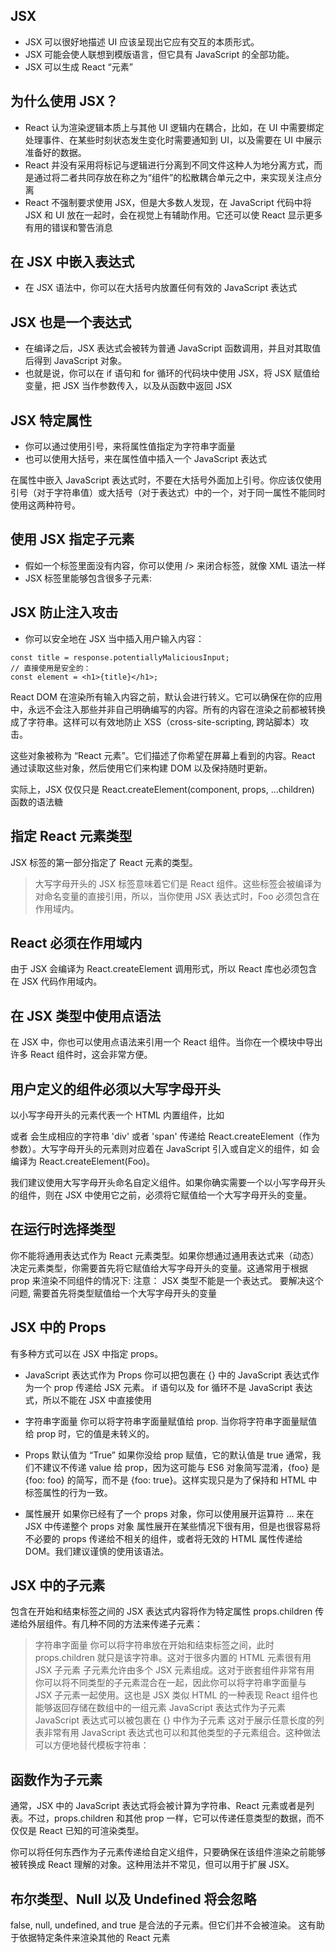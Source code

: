 ## JSX 

- JSX 可以很好地描述 UI 应该呈现出它应有交互的本质形式。
- JSX 可能会使人联想到模版语言，但它具有 JavaScript 的全部功能。
- JSX 可以生成 React “元素”
  
## 为什么使用 JSX？

- React 认为渲染逻辑本质上与其他 UI 逻辑内在耦合，比如，在 UI 中需要绑定处理事件、在某些时刻状态发生变化时需要通知到 UI，以及需要在 UI 中展示准备好的数据。
- React 并没有采用将标记与逻辑进行分离到不同文件这种人为地分离方式，而是通过将二者共同存放在称之为“组件”的松散耦合单元之中，来实现关注点分离
- React 不强制要求使用 JSX，但是大多数人发现，在 JavaScript 代码中将 JSX 和 UI 放在一起时，会在视觉上有辅助作用。它还可以使 React 显示更多有用的错误和警告消息


## 在 JSX 中嵌入表达式
- 在 JSX 语法中，你可以在大括号内放置任何有效的 JavaScript 表达式


## JSX 也是一个表达式

- 在编译之后，JSX 表达式会被转为普通 JavaScript 函数调用，并且对其取值后得到 JavaScript 对象。
- 也就是说，你可以在 if 语句和 for 循环的代码块中使用 JSX，将 JSX 赋值给变量，把 JSX 当作参数传入，以及从函数中返回 JSX
  
## JSX 特定属性

- 你可以通过使用引号，来将属性值指定为字符串字面量
- 也可以使用大括号，来在属性值中插入一个 JavaScript 表达式


在属性中嵌入 JavaScript 表达式时，不要在大括号外面加上引号。你应该仅使用引号（对于字符串值）或大括号（对于表达式）中的一个，对于同一属性不能同时使用这两种符号。

## 使用 JSX 指定子元素
- 假如一个标签里面没有内容，你可以使用 /> 来闭合标签，就像 XML 语法一样
- JSX 标签里能够包含很多子元素:

## JSX 防止注入攻击
- 你可以安全地在 JSX 当中插入用户输入内容：
```
const title = response.potentiallyMaliciousInput;
// 直接使用是安全的：
const element = <h1>{title}</h1>;

```
React DOM 在渲染所有输入内容之前，默认会进行转义。它可以确保在你的应用中，永远不会注入那些并非自己明确编写的内容。所有的内容在渲染之前都被转换成了字符串。这样可以有效地防止 XSS（cross-site-scripting, 跨站脚本）攻击。

这些对象被称为 “React 元素”。它们描述了你希望在屏幕上看到的内容。React 通过读取这些对象，然后使用它们来构建 DOM 以及保持随时更新。

实际上，JSX 仅仅只是 React.createElement(component, props, ...children) 函数的语法糖

## 指定 React 元素类型
JSX 标签的第一部分指定了 React 元素的类型。
> 大写字母开头的 JSX 标签意味着它们是 React 组件。这些标签会被编译为对命名变量的直接引用，所以，当你使用 JSX <Foo /> 表达式时，Foo 必须包含在作用域内。

## React 必须在作用域内
由于 JSX 会编译为 React.createElement 调用形式，所以 React 库也必须包含在 JSX 代码作用域内。

## 在 JSX 类型中使用点语法
在 JSX 中，你也可以使用点语法来引用一个 React 组件。当你在一个模块中导出许多 React 组件时，这会非常方便。


## 用户定义的组件必须以大写字母开头
以小写字母开头的元素代表一个 HTML 内置组件，比如 <div> 或者 <span> 会生成相应的字符串 'div' 或者 'span' 传递给 React.createElement（作为参数）。大写字母开头的元素则对应着在 JavaScript 引入或自定义的组件，如 <Foo /> 会编译为 React.createElement(Foo)。

我们建议使用大写字母开头命名自定义组件。如果你确实需要一个以小写字母开头的组件，则在 JSX 中使用它之前，必须将它赋值给一个大写字母开头的变量。

## 在运行时选择类型
你不能将通用表达式作为 React 元素类型。如果你想通过通用表达式来（动态）决定元素类型，你需要首先将它赋值给大写字母开头的变量。这通常用于根据 prop 来渲染不同组件的情况下:
注意： JSX 类型不能是一个表达式。
要解决这个问题, 需要首先将类型赋值给一个大写字母开头的变量

## JSX 中的 Props
有多种方式可以在 JSX 中指定 props。
- JavaScript 表达式作为 Props
你可以把包裹在 {} 中的 JavaScript 表达式作为一个 prop 传递给 JSX 元素。
if 语句以及 for 循环不是 JavaScript 表达式，所以不能在 JSX 中直接使用

- 字符串字面量
你可以将字符串字面量赋值给 prop. 
当你将字符串字面量赋值给 prop 时，它的值是未转义的。

- Props 默认值为 “True”
如果你没给 prop 赋值，它的默认值是 true
通常，我们不建议不传递 value 给 prop，因为这可能与 ES6 对象简写混淆，{foo} 是 {foo: foo} 的简写，而不是 {foo: true}。这样实现只是为了保持和 HTML 中标签属性的行为一致。

- 属性展开
如果你已经有了一个 props 对象，你可以使用展开运算符 ... 来在 JSX 中传递整个 props 对象
属性展开在某些情况下很有用，但是也很容易将不必要的 props 传递给不相关的组件，或者将无效的 HTML 属性传递给 DOM。我们建议谨慎的使用该语法。

## JSX 中的子元素

包含在开始和结束标签之间的 JSX 表达式内容将作为特定属性 props.children 传递给外层组件。有几种不同的方法来传递子元素：
> 字符串字面量
你可以将字符串放在开始和结束标签之间，此时 props.children 就只是该字符串。这对于很多内置的 HTML 元素很有用
> JSX 子元素
子元素允许由多个 JSX 元素组成。这对于嵌套组件非常有用
你可以将不同类型的子元素混合在一起，因此你可以将字符串字面量与 JSX 子元素一起使用。这也是 JSX 类似 HTML 的一种表现
React 组件也能够返回存储在数组中的一组元素
> JavaScript 表达式作为子元素
JavaScript 表达式可以被包裹在 {} 中作为子元素
这对于展示任意长度的列表非常有用
JavaScript 表达式也可以和其他类型的子元素组合。这种做法可以方便地替代模板字符串：

## 函数作为子元素

通常，JSX 中的 JavaScript 表达式将会被计算为字符串、React 元素或者是列表。不过，props.children 和其他 prop 一样，它可以传递任意类型的数据，而不仅仅是 React 已知的可渲染类型。

你可以将任何东西作为子元素传递给自定义组件，只要确保在该组件渲染之前能够被转换成 React 理解的对象。这种用法并不常见，但可以用于扩展 JSX。

## 布尔类型、Null 以及 Undefined 将会忽略
false, null, undefined, and true 是合法的子元素。但它们并不会被渲染。
这有助于依据特定条件来渲染其他的 React 元素


<!-- 如果你不使用 JavaScript 打包工具而是直接通过 <script> 标签加载 React，则必须将 React 挂载到全局变量中 -->
